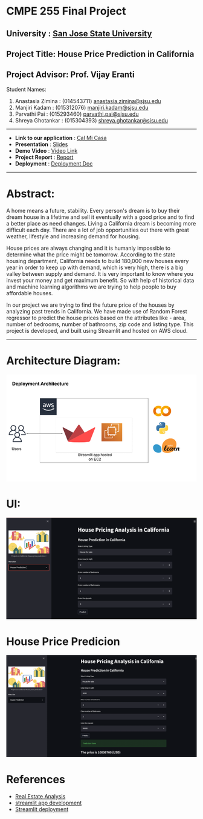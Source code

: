 # CMPE 255 Final Project
## University : [San Jose State University](https://www.sjsu.edu/)
## Project Title: House Price Prediction in California
## Project Advisor: Prof. Vijay Eranti

Student Names:
1. Anastasia Zimina : (014543711) anastasia.zimina@sjsu.edu
2. Manjiri Kadam : (015312076) manjiri.kadam@sjsu.edu
3. Parvathi Pai : (015293460) parvathi.pai@sjsu.edu
4. Shreya Ghotankar : (015304393) shreya.ghotankar@sjsu.edu
------------------

* **Link to our application** : [Cal Mi Casa](http://34.203.189.220:8501/)
* **Presentation** : [Slides]()
* **Demo Video** : [Video Link]()
* **Project Report** : [Report]()
* **Deployment** : [Deployment Doc](https://github.com/anastaszi/255-DM-TeamProject/blob/manji/Documents/Deployment/Deployment.pdf)
-------------------

# Abstract:




A home means a future, stability. Every person's dream is to buy their dream house in a lifetime and sell it eventually with a good price and to find a better place as need changes.
Living a California dream is becoming more difficult each day. There are a lot of job opportunities out there with great weather, lifestyle and increasing demand for housing. 

House prices are always changing and it is humanly impossible to determine what the price might be tomorrow. According to the state housing department, California needs to build 180,000 new houses every year in order to keep up with demand, which is very high, there is a big valley between supply and demand. It is very important to know where you invest your money and get maximum benefit. So with help of historical data and machine learning algorithms we are trying to help people to buy affordable houses.

In our project we are trying to find the future price of  the houses by analyzing past trends in California. We have made use of Random Forest regressor to predict the house prices based on the attributes like - area, number of bedrooms, number of bathrooms, zip code and listing type. This project is developed, and built using Streamlit and hosted on  AWS cloud. 

--------------- 

# Architecture Diagram:
![Architecture Diagram](https://github.com/anastaszi/255-DM-TeamProject/blob/manji/Documents/Images/deploy.png "Architeture Diagram")

# UI:

![UI](https://github.com/anastaszi/255-DM-TeamProject/blob/deployment/Documents/Images/UI.png "UI of the application")

# House Price Predicion 
![Predict](https://github.com/anastaszi/255-DM-TeamProject/blob/deployment/Documents/Images/predict.png "House Price Prediction in California")

# References 

* [Real Estate Analysis](https://towardsdatascience.com/automating-real-estate-investment-analysis-d2b07395833b)
* [streamlit app development](https://streamlit.io/)
* [Streamlit deployment](https://towardsdatascience.com/how-to-deploy-a-streamlit-app-using-an-amazon-free-ec2-instance-416a41f69dc3)
